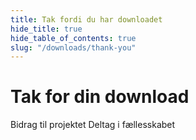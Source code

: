 ```yaml
---
title: Tak fordi du har downloadet
hide_title: true
hide_table_of_contents: true
slug: "/downloads/thank-you"
---
```


<div className="text-center margin-top--xl">

# Tak for din download

<div className="row margin-bottom--lg padding--sm flex-center">
<Link className="button button--outline button--warning button--lg margin--sm" href="/contributing">
  Bidrag til projektet
</Link>
<Link className="button button--outline button--info button--lg margin--sm" href="https://linwood.dev/matrix">
  Deltag i fællesskabet
</Link>

</div>

</div>
